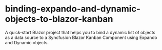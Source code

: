 # binding-expando-and-dynamic-objects-to-blazor-kanban
A quick-start Blazor project that helps you to bind a dynamic list of objects as a data source to a Syncfusion Blazor Kanban Component using Expando and Dynamic objects.
